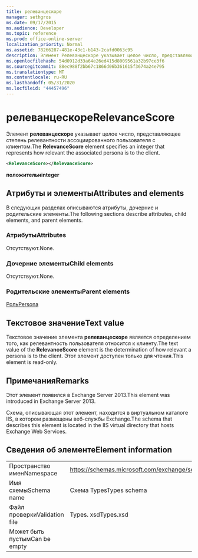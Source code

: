 ```yaml
---
title: релеванцескоре
manager: sethgros
ms.date: 09/17/2015
ms.audience: Developer
ms.topic: reference
ms.prod: office-online-server
localization_priority: Normal
ms.assetid: 78266287-481e-43c1-b143-2cafd0063c95
description: Элемент Релеванцескоре указывает целое число, представляющее степень релевантности ассоциированного пользователя с клиентом.
ms.openlocfilehash: 54d0912d33a64e26ed415d8009561a32b97ce3f6
ms.sourcegitcommit: 88ec988f2bb67c1866d06b361615f3674a24e795
ms.translationtype: MT
ms.contentlocale: ru-RU
ms.lasthandoff: 05/31/2020
ms.locfileid: "44457496"
---
```

# <a name="relevancescore"></a><span data-ttu-id="04039-103">релеванцескоре</span><span class="sxs-lookup"><span data-stu-id="04039-103">RelevanceScore</span></span>

<span data-ttu-id="04039-104">Элемент **релеванцескоре** указывает целое число, представляющее степень релевантности ассоциированного пользователя с клиентом.</span><span class="sxs-lookup"><span data-stu-id="04039-104">The **RelevanceScore** element specifies an integer that represents how relevant the associated persona is to the client.</span></span> 
  
```XML
<RelevanceScore></RelevanceScore>
```

 <span data-ttu-id="04039-105">**положительн**</span><span class="sxs-lookup"><span data-stu-id="04039-105">**integer**</span></span>
## <a name="attributes-and-elements"></a><span data-ttu-id="04039-106">Атрибуты и элементы</span><span class="sxs-lookup"><span data-stu-id="04039-106">Attributes and elements</span></span>

<span data-ttu-id="04039-107">В следующих разделах описываются атрибуты, дочерние и родительские элементы.</span><span class="sxs-lookup"><span data-stu-id="04039-107">The following sections describe attributes, child elements, and parent elements.</span></span>
  
### <a name="attributes"></a><span data-ttu-id="04039-108">Атрибуты</span><span class="sxs-lookup"><span data-stu-id="04039-108">Attributes</span></span>

<span data-ttu-id="04039-109">Отсутствуют.</span><span class="sxs-lookup"><span data-stu-id="04039-109">None.</span></span>
  
### <a name="child-elements"></a><span data-ttu-id="04039-110">Дочерние элементы</span><span class="sxs-lookup"><span data-stu-id="04039-110">Child elements</span></span>

<span data-ttu-id="04039-111">Отсутствуют.</span><span class="sxs-lookup"><span data-stu-id="04039-111">None.</span></span>
  
### <a name="parent-elements"></a><span data-ttu-id="04039-112">Родительские элементы</span><span class="sxs-lookup"><span data-stu-id="04039-112">Parent elements</span></span>

[<span data-ttu-id="04039-113">Роль</span><span class="sxs-lookup"><span data-stu-id="04039-113">Persona</span></span>](persona.md)
  
## <a name="text-value"></a><span data-ttu-id="04039-114">Текстовое значение</span><span class="sxs-lookup"><span data-stu-id="04039-114">Text value</span></span>

<span data-ttu-id="04039-115">Текстовое значение элемента **релеванцескоре** является определением того, как релевантность пользователя относится к клиенту.</span><span class="sxs-lookup"><span data-stu-id="04039-115">The text value of the **RelevanceScore** element is the determination of how relevant a persona is to the client.</span></span> <span data-ttu-id="04039-116">Этот элемент доступен только для чтения.</span><span class="sxs-lookup"><span data-stu-id="04039-116">This element is read-only.</span></span> 
  
## <a name="remarks"></a><span data-ttu-id="04039-117">Примечания</span><span class="sxs-lookup"><span data-stu-id="04039-117">Remarks</span></span>

<span data-ttu-id="04039-118">Этот элемент появился в Exchange Server 2013.</span><span class="sxs-lookup"><span data-stu-id="04039-118">This element was introduced in Exchange Server 2013.</span></span>
  
<span data-ttu-id="04039-119">Схема, описывающая этот элемент, находится в виртуальном каталоге IIS, в котором размещены веб-службы Exchange.</span><span class="sxs-lookup"><span data-stu-id="04039-119">The schema that describes this element is located in the IIS virtual directory that hosts Exchange Web Services.</span></span>
  
## <a name="element-information"></a><span data-ttu-id="04039-120">Сведения об элементе</span><span class="sxs-lookup"><span data-stu-id="04039-120">Element information</span></span>

|||
|:-----|:-----|
|<span data-ttu-id="04039-121">Пространство имен</span><span class="sxs-lookup"><span data-stu-id="04039-121">Namespace</span></span>  <br/> |https://schemas.microsoft.com/exchange/services/2006/types  <br/> |
|<span data-ttu-id="04039-122">Имя схемы</span><span class="sxs-lookup"><span data-stu-id="04039-122">Schema name</span></span>  <br/> |<span data-ttu-id="04039-123">Схема Types</span><span class="sxs-lookup"><span data-stu-id="04039-123">Types schema</span></span>  <br/> |
|<span data-ttu-id="04039-124">Файл проверки</span><span class="sxs-lookup"><span data-stu-id="04039-124">Validation file</span></span>  <br/> |<span data-ttu-id="04039-125">Types. xsd</span><span class="sxs-lookup"><span data-stu-id="04039-125">Types.xsd</span></span>  <br/> |
|<span data-ttu-id="04039-126">Может быть пустым</span><span class="sxs-lookup"><span data-stu-id="04039-126">Can be empty</span></span>  <br/> ||
   

